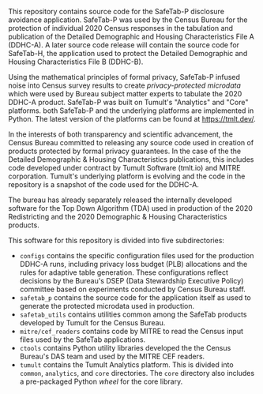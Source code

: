 This repository contains source code for the SafeTab-P disclosure
avoidance application. SafeTab-P was used by the Census Bureau for the
protection of individual 2020 Census responses in the tabulation and
publication of the Detailed Demographic and Housing Characteristics
File A (DDHC-A). A later source code release will contain the source
code for SafeTab-H, the application used to protect the Detailed
Demographic and Housing Characteristics File B (DDHC-B).

Using the mathematical principles of formal privacy, SafeTab-P infused
noise into Census survey results to create *privacy-protected
microdata* which were used by Bureau subject matter experts to
tabulate the 2020 DDHC-A product.  SafeTab-P was built on Tumult's
"Analytics" and "Core" platforms. both SafeTab-P and the underlying
platforms are implemented in Python. The latest version of the
platforms can be found at https://tmlt.dev/.

In the interests of both transparency and scientific advancement, the
Census Bureau committed to releasing any source code used in creation
of products protected by formal privacy guarantees. In the case of the
the Detailed Demographic & Housing Characteristics publications, this
includes code developed under contract by Tumult Software (tmlt.io)
and MITRE corporation. Tumult's underlying platform is evolving and
the code in the repository is a snapshot of the code used for the
DDHC-A.

The bureau has already separately released the internally developed
software for the Top Down Algorithm (TDA) used in production of the
2020 Redistricting and the 2020 Demographic & Housing Characteristics
products.

This software for this repository is divided into five subdirectories:
* `configs` contains the specific configuration files used for the
  production DDHC-A runs, including privacy loss budget (PLB) allocations
  and the rules for adaptive table generation. These configurations reflect
  decisions by the Bureau's DSEP (Data Stewardship Executive Policy) committee
  based on experiments conducted by Census Bureau staff.
* `safetab_p` contains the source code for the application itself as used
   to generate the protected microdata used in production.
* `safetab_utils` contains utilities common among the SafeTab products
  developed by Tumult for the Census Bureau.
* `mitre/cef_readers` contains code by MITRE to read the Census input
  files used by the SafeTab applications.
* `ctools` contains Python utility libraries developed the the Census
  Bureau's DAS team and used by the MITRE CEF readers.
* `tumult` contains the Tumult Analytics platform. This is divided
   into `common`, `analytics`, and `core` directories. The `core` directory
   also includes a pre-packaged Python *wheel* for the core library.

